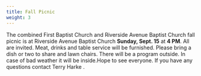 ```yaml
---
title: Fall Picnic
weight: 3
---
```


The combined First Baptist Church and Riverside Avenue Baptist Church fall picnic is at Riverside Avenue Baptist Church **Sunday, Sept. 15** at **4 PM**. All are invited. Meat, drinks and table service will be furnished. Please bring a dish or two to share and lawn chairs. There will be a program outside. In case of bad weather it will be inside.Hope to see everyone. If you have any questions contact Terry Harke  . 